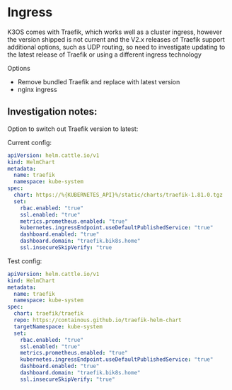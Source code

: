 # Ingress

K3OS comes with Traefik, which works well as a cluster ingress, however the version shipped is not current and the V2.x releases of Traefik support additional options, such as UDP routing, so need to investigate updating to the latest release of Traefik or using a different ingress technology

Options

- Remove bundled Traefik and replace with latest version
- nginx ingress

## Investigation notes:

Option to switch out Traefik version to latest:

Current config:

```yaml
apiVersion: helm.cattle.io/v1
kind: HelmChart
metadata:
  name: traefik
  namespace: kube-system
spec:
  chart: https://%{KUBERNETES_API}%/static/charts/traefik-1.81.0.tgz
  set:
    rbac.enabled: "true"
    ssl.enabled: "true"
    metrics.prometheus.enabled: "true"
    kubernetes.ingressEndpoint.useDefaultPublishedService: "true"
    dashboard.enabled: "true"
    dashboard.domain: "traefik.bik8s.home"
    ssl.insecureSkipVerify: "true
```

Test config:

```yaml
apiVersion: helm.cattle.io/v1
kind: HelmChart
metadata:
  name: traefik
  namespace: kube-system
spec:
  chart: traefik/traefik
  repo: https://containous.github.io/traefik-helm-chart
  targetNamespace: kube-system
  set:
    rbac.enabled: "true"
    ssl.enabled: "true"
    metrics.prometheus.enabled: "true"
    kubernetes.ingressEndpoint.useDefaultPublishedService: "true"
    dashboard.enabled: "true"
    dashboard.domain: "traefik.bik8s.home"
    ssl.insecureSkipVerify: "true"
```